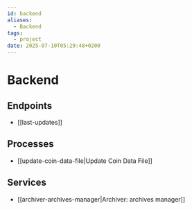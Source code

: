 ```yaml
---
id: backend
aliases:
  - Backend
tags:
  - project
date: 2025-07-10T05:29:48+0200
---
```


# Backend
## Endpoints
- [[last-updates]]
## Processes
- [[update-coin-data-file|Update Coin Data File]]
## Services
- [[archiver-archives-manager|Archiver: archives manager]]
